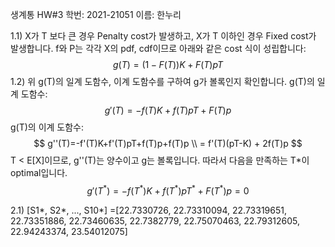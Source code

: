 생계통 HW#3
학번: 2021-21051
이름: 한누리

1.1)
X가 T 보다 큰 경우 Penalty cost가 발생하고, X가 T 이하인 경우 Fixed cost가 발생합니다.  f와 P는 각각 X의 pdf, cdf이므로 아래와 같은 cost 식이 성립합니다:
$$
g(T)=(1-F(T))K + F(T)pT
$$
1.2)
위 g(T)의 일계 도함수, 이계 도함수를 구하여 g가 볼록인지 확인합니다.
g(T)의 일계 도함수:
$$
g'(T)=-f(T)K+f(T)pT+F(T)p 
$$
g(T)의 이계 도함수:
$$
g''(T)=-f'(T)K+f'(T)pT+f(T)p+f(T)p \\
= f'(T)(pT-K) + 2f(T)p
$$
T < E[X]이므로, g''(T)는 양수이고 g는 볼록입니다. 따라서 다음을 만족하는 T*이 optimal입니다.
$$
g'(T^*)=-f(T^*)K+f(T^*)pT^*+F(T^*)p=0
$$

2.1)
[S1*, S2*, ..., S10*] =[22.7330726, 22.73310094, 22.73319651, 22.73351886, 22.73460635, 22.7382779, 22.75070463, 22.79312605, 22.94243374, 23.54012075]

<!--stackedit_data:
eyJoaXN0b3J5IjpbLTIyMzUyOTc0OSwtMTMwNTk3OTU1NSw0MD
M0NTUwOTMsMTg4Mjk5NjgwNF19
-->